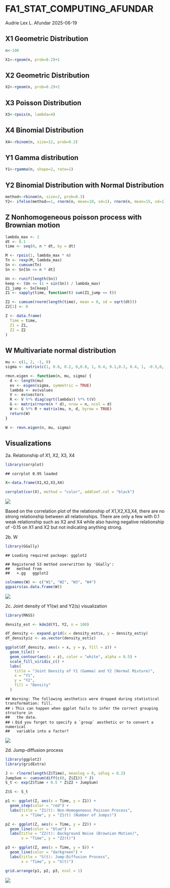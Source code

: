 FA1_STAT_COMPUTING_AFUNDAR
================
Audrie Lex L. Afundar
2025-06-19

## X1 Geometric Distribution

``` r
n<-100

X1<-rgeom(n, prob=0.2)+1
```

## X2 Geometric Distribution

``` r
X2<-rgeom(n, prob=0.2)+2
```

## X3 Poisson Distribution

``` r
X3<-rpois(n, lambda=4)
```

## X4 Binomial Distribution

``` r
X4<-rbinom(n, size=12, prob=0.2)
```

## Y1 Gamma distribution

``` r
Y1<-rgamma(n, shape=2, rate=1)
```

## Y2 Binomial Distribution with Normal Distribution

``` r
method<-rbinom(n, size=2, prob=0.3)
Y2<- ifelse(method==1, rnorm(n, mean=10, sd=1), rnorm(n, mean=15, sd=1))
```

## Z Nonhomogeneous poisson process with Brownian motion

``` r
lambda_max <- 2
dt <- 0.1
time <- seq(0, n * dt, by = dt)

M <- rpois(1, lambda_max * n)
Tn <- rexp(M, lambda_max)
Sn <- cumsum(Tn)
Sn <- Sn[Sn <= n * dt]

Un <- runif(length(Sn))
keep <- (Un <= (1 + sin(Sn)) / lambda_max)
Z1_jump <- Sn[keep]
Z1 <- sapply(time, function(t) sum(Z1_jump <= t))

Z2 <- cumsum(rnorm(length(time), mean = 0, sd = sqrt(dt)))
Z2[1] <- 0

Z <- data.frame(
  Time = time,
  Z1 = Z1,
  Z2 = Z2
)
```

## W Multivariate normal distribution

``` r
mu <- c(1, 2, -1, 0)
sigma <- matrix(c(1, 0.8, 0.2, 0,0.8, 1, 0.4, 0.1,0.2, 0.4, 1, -0.5,0, 0.1, -0.5, 2), nrow = 4, ncol = 4)

rmvn.eigen <- function(n, mu, sigma) {
  d <- length(mu)
  ev <- eigen(sigma, symmetric = TRUE)
  lambda <- ev$values
  V <- ev$vectors
  R <- V %*% diag(sqrt(lambda)) %*% t(V)
  G <- matrix(rnorm(n * d), nrow = n, ncol = d)
  W <- G %*% R + matrix(mu, n, d, byrow = TRUE)
  return(W)
}

W <- rmvn.eigen(n, mu, sigma)
```

## Visualizations

2a. Relationship of X1, X2, X3, X4

``` r
library(corrplot)
```

    ## corrplot 0.95 loaded

``` r
X<-data.frame(X1,X2,X3,X4)

corrplot(cor(X), method = "color", addCoef.col = "black")
```

![](FA1_STAT_COMPUTING_AFUNDAR_files/figure-gfm/unnamed-chunk-9-1.png)<!-- -->

Based on the correlation plot of the relationship of X1,X2,X3,X4, there
are no strong relationship between all relationships. There are only a
few with 0.1 weak relationship such as X2 and X4 while also having
negative relationship of -0.15 on X1 and X2 but not indicating anything
strong.

2b. W

``` r
library(GGally)
```

    ## Loading required package: ggplot2

    ## Registered S3 method overwritten by 'GGally':
    ##   method from   
    ##   +.gg   ggplot2

``` r
colnames(W) <- c("W1", "W2", "W3", "W4")
ggpairs(as.data.frame(W))
```

![](FA1_STAT_COMPUTING_AFUNDAR_files/figure-gfm/unnamed-chunk-10-1.png)<!-- -->

2c. Joint density of Y1(w) and Y2(s) visualization

``` r
library(MASS)

density_est <- kde2d(Y1, Y2, n = 100)

df_density <- expand.grid(x = density_est$x, y = density_est$y)
df_density$z <- as.vector(density_est$z)

ggplot(df_density, aes(x = x, y = y, fill = z)) +
  geom_tile() +
  geom_contour(aes(z = z), color = "white", alpha = 0.5) +
  scale_fill_viridis_c() +
  labs(
    title = "Joint Density of Y1 (Gamma) and Y2 (Normal Mixture)",
    x = "Y1",
    y = "Y2",
    fill = "Density"
  )
```

    ## Warning: The following aesthetics were dropped during statistical transformation: fill.
    ## ℹ This can happen when ggplot fails to infer the correct grouping structure in
    ##   the data.
    ## ℹ Did you forget to specify a `group` aesthetic or to convert a numerical
    ##   variable into a factor?

![](FA1_STAT_COMPUTING_AFUNDAR_files/figure-gfm/unnamed-chunk-11-1.png)<!-- -->

2d. Jump-diffusion process

``` r
library(ggplot2)
library(gridExtra)

J <- rlnorm(length(Z$Time), meanlog = 0, sdlog = 0.2)
JumpSum <- cumsum(diff(c(0, Z$Z1)) * J)
S_t <- exp(Z$Time + 0.5 * Z$Z2 + JumpSum)

Z$S <- S_t

p1 <- ggplot(Z, aes(x = Time, y = Z1)) +
  geom_step(color = "red") +
  labs(title = "Z1(t): Non-Homogeneous Poisson Process",
       x = "Time", y = "Z1(t) (Number of Jumps)")

p2 <- ggplot(Z, aes(x = Time, y = Z2)) +
  geom_line(color = "blue") +
  labs(title = "Z2(t): Background Noise (Brownian Motion)",
       x = "Time", y = "Z2(t)")

p3 <- ggplot(Z, aes(x = Time, y = S)) +
  geom_line(color = "darkgreen") +
  labs(title = "S(t): Jump-Diffusion Process",
       x = "Time", y = "S(t)")

grid.arrange(p1, p2, p3, ncol = 1)
```

![](FA1_STAT_COMPUTING_AFUNDAR_files/figure-gfm/unnamed-chunk-12-1.png)<!-- -->

